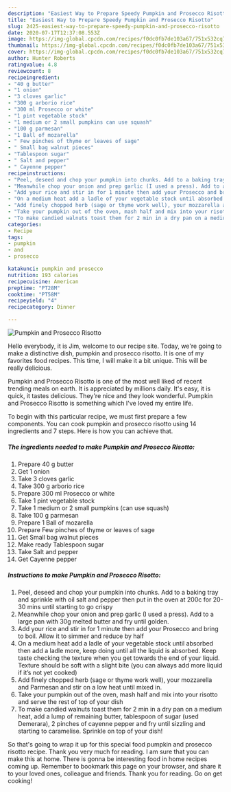```yaml
---
description: "Easiest Way to Prepare Speedy Pumpkin and Prosecco Risotto"
title: "Easiest Way to Prepare Speedy Pumpkin and Prosecco Risotto"
slug: 2425-easiest-way-to-prepare-speedy-pumpkin-and-prosecco-risotto
date: 2020-07-17T12:37:08.553Z
image: https://img-global.cpcdn.com/recipes/f0dc0fb7de103a67/751x532cq70/pumpkin-and-prosecco-risotto-recipe-main-photo.jpg
thumbnail: https://img-global.cpcdn.com/recipes/f0dc0fb7de103a67/751x532cq70/pumpkin-and-prosecco-risotto-recipe-main-photo.jpg
cover: https://img-global.cpcdn.com/recipes/f0dc0fb7de103a67/751x532cq70/pumpkin-and-prosecco-risotto-recipe-main-photo.jpg
author: Hunter Roberts
ratingvalue: 4.8
reviewcount: 8
recipeingredient:
- "40 g butter"
- "1 onion"
- "3 cloves garlic"
- "300 g arborio rice"
- "300 ml Prosecco or white"
- "1 pint vegetable stock"
- "1 medium or 2 small pumpkins can use squash"
- "100 g parmesan"
- "1 Ball of mozarella"
- " Few pinches of thyme or leaves of sage"
- " Small bag walnut pieces"
- "Tablespoon sugar"
- " Salt and pepper"
- " Cayenne pepper"
recipeinstructions:
- "Peel, deseed and chop your pumpkin into chunks. Add to a baking tray and sprinkle with oil salt and pepper then put in the oven at 200c for 20-30 mins until starting to go crispy"
- "Meanwhile chop your onion and prep garlic (I used a press). Add to a large pan with 30g melted butter and fry until golden."
- "Add your rice and stir in for 1 minute then add your Prosecco and bring to boil. Allow it to simmer and reduce by half"
- "On a medium heat add a ladle of your vegetable stock until absorbed then add a ladle more, keep doing until all the liquid is absorbed. Keep taste checking the texture when you get towards the end of your liquid. Texture should be soft with a slight bite (you can always add more liquid if it’s not yet cooked)"
- "Add finely chopped herb (sage or thyme work well), your mozzarella and Parmesan and stir on a low heat until mixed in."
- "Take your pumpkin out of the oven, mash half and mix into your risotto and serve the rest of top of your dish"
- "To make candied walnuts toast them for 2 min in a dry pan on a medium heat, add a lump of remaining butter, tablespoon of sugar (used Demerara), 2 pinches of cayenne pepper and fry until sizzling and starting to caramelise. Sprinkle on top of your dish!"
categories:
- Recipe
tags:
- pumpkin
- and
- prosecco

katakunci: pumpkin and prosecco 
nutrition: 193 calories
recipecuisine: American
preptime: "PT28M"
cooktime: "PT58M"
recipeyield: "4"
recipecategory: Dinner

---
```



![Pumpkin and Prosecco Risotto](https://img-global.cpcdn.com/recipes/f0dc0fb7de103a67/751x532cq70/pumpkin-and-prosecco-risotto-recipe-main-photo.jpg)

Hello everybody, it is Jim, welcome to our recipe site. Today, we're going to make a distinctive dish, pumpkin and prosecco risotto. It is one of my favorites food recipes. This time, I will make it a bit unique. This will be really delicious.

Pumpkin and Prosecco Risotto is one of the most well liked of recent trending meals on earth. It is appreciated by millions daily. It's easy, it is quick, it tastes delicious. They're nice and they look wonderful. Pumpkin and Prosecco Risotto is something which I've loved my entire life.




To begin with this particular recipe, we must first prepare a few components. You can cook pumpkin and prosecco risotto using 14 ingredients and 7 steps. Here is how you can achieve that.

<!--inarticleads1-->

##### The ingredients needed to make Pumpkin and Prosecco Risotto:

1. Prepare 40 g butter
1. Get 1 onion
1. Take 3 cloves garlic
1. Take 300 g arborio rice
1. Prepare 300 ml Prosecco or white
1. Take 1 pint vegetable stock
1. Take 1 medium or 2 small pumpkins (can use squash)
1. Take 100 g parmesan
1. Prepare 1 Ball of mozarella
1. Prepare  Few pinches of thyme or leaves of sage
1. Get  Small bag walnut pieces
1. Make ready Tablespoon sugar
1. Take  Salt and pepper
1. Get  Cayenne pepper




<!--inarticleads2-->

##### Instructions to make Pumpkin and Prosecco Risotto:

1. Peel, deseed and chop your pumpkin into chunks. Add to a baking tray and sprinkle with oil salt and pepper then put in the oven at 200c for 20-30 mins until starting to go crispy
1. Meanwhile chop your onion and prep garlic (I used a press). Add to a large pan with 30g melted butter and fry until golden.
1. Add your rice and stir in for 1 minute then add your Prosecco and bring to boil. Allow it to simmer and reduce by half
1. On a medium heat add a ladle of your vegetable stock until absorbed then add a ladle more, keep doing until all the liquid is absorbed. Keep taste checking the texture when you get towards the end of your liquid. Texture should be soft with a slight bite (you can always add more liquid if it’s not yet cooked)
1. Add finely chopped herb (sage or thyme work well), your mozzarella and Parmesan and stir on a low heat until mixed in.
1. Take your pumpkin out of the oven, mash half and mix into your risotto and serve the rest of top of your dish
1. To make candied walnuts toast them for 2 min in a dry pan on a medium heat, add a lump of remaining butter, tablespoon of sugar (used Demerara), 2 pinches of cayenne pepper and fry until sizzling and starting to caramelise. Sprinkle on top of your dish!




So that's going to wrap it up for this special food pumpkin and prosecco risotto recipe. Thank you very much for reading. I am sure that you can make this at home. There is gonna be interesting food in home recipes coming up. Remember to bookmark this page on your browser, and share it to your loved ones, colleague and friends. Thank you for reading. Go on get cooking!
